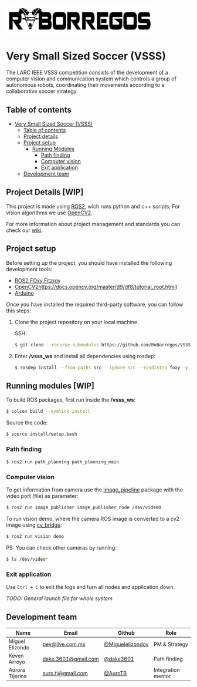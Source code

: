 <img src="docs/images/roborregos_logo.png" width="400" ><img> 

# Very Small Sized Soccer (VSSS)           

The LARC IEEE VSSS competition consists of the development of a computer vision and communication system which controls a group of autonomous robots, coordinating their movements according to a collaborative soccer strategy.

## Table of contents

- [Very Small Sized Soccer (VSSS)](#very-small-sized-soccer-(vsss))
  - [Table of contents](#table-of-contents)
  - [Project details](#project-details-[wip])
  - [Project setup](#project-setup)
    - [Running Modules](#running-modules-[wip])
      - [Path finding](#path-finding)
      - [Computer vision](#computer-vision)
      - [Exit application](#exit-application)
  - [Development team](#development-team)

## Project Details [WIP]

This project is made using [ROS2](https://docs.ros.org/en/foxy/index.html), wich runs python and c++ scripts; For vision algorithms we use [OpenCV2](https://opencv.org/).

For more information about project management and standards you can check our [wiki](https://github.com/RoBorregos/VSSS/wiki).


## Project setup

Before setting up the project, you should have installed the following development tools:

- [ROS2 FOxy Fitzroy](https://docs.ros.org/en/foxy/Installation.html)
- [OpenCV2](https://docs.opencv.org/master/d9/df8/tutorial_root.html)https://docs.opencv.org/master/d9/df8/tutorial_root.html)
- [Arduino](https://www.arduino.cc/en/software)

Once you have installed the required third-party software, you can follow this steps:

1. Clone the project repository on your local machine.

   SSH:

   ```bash
   $ git clone --recurse-submodules https://github.com/RoBorregos/VSSS.git
   ```

2. Enter __/vsss_ws__ and install all dependencies using rosdep:

   ```bash
   $ rosdep install --from-paths src --ignore-src --rosdistro foxy -y --skip-keys "console_bridge fastcdr fastrtps libopensplice67 libopensplice69 rti-connext-dds-5.3.1 urdfdom_headers"
   ```

## Running modules [WIP]

To build ROS packages, first run inside the __/vsss_ws__:

```bash
$ colcon build --symlink-install
```

Source the code:

```bash
$ source install/setup.bash
```

### Path finding

```bash
$ ros2 run path_planning path_planning_main
```

### Computer vision
To get information from camera use the [image_pipeline](http://wiki.ros.org/image_pipeline) package with the video port (file) as parameter:

```bash
$ ros2 run image_publisher image_publisher_node /dev/video0
```

To run vision demo, where the camera ROS image is converted to a cv2 image using [cv_bridge](https://github.com/ros-perception/vision_opencv/tree/ros2/cv_bridge):

```bash
$ ros2 run vision demo 
```

PS: You can check other cameras by running:
```bash
$ ls /dev/video*
```

### Exit application
Use `Ctrl + C` to exit the logs and turn all nodes and application down.

*TODO: General launch file for whole system*

## Development team

| Name                    | Email                                                               | Github                                                       | Role      |
| ----------------------- | ------------------------------------------------------------------- | ------------------------------------------------------------ | --------- |
| Miguel Elizondo | [pev@live.com.mx](mailto:pev@live.com.mx) | [@Miguelelizondov](https://github.com/Miguelelizondov) | PM & Strategy |
| Keven Arroyo | [dake.3601@gmail.com](mailto:dake.3601@gmail.com) | [@dake3601](https://github.com/dake3601) | Path finding |
| Aurora Tijerina | [auro.tj@gmail.com](mailto:auro.tj@gmail.com)                       | [@AuroTB](https://github.com/aurotb)                         | Integration mentor |

